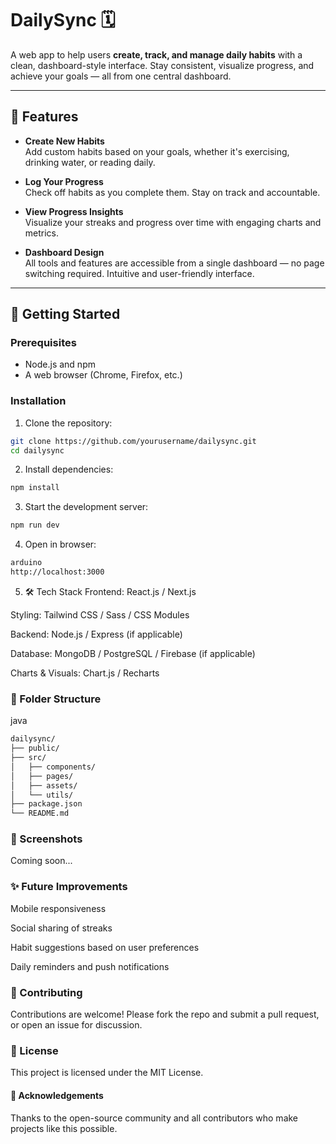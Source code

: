 # DailySync 🗓️

A web app to help users **create, track, and manage daily habits** with a clean, dashboard-style interface. Stay consistent, visualize progress, and achieve your goals — all from one central dashboard.

---

## 📌 Features

- **Create New Habits**  
  Add custom habits based on your goals, whether it's exercising, drinking water, or reading daily.

- **Log Your Progress**  
  Check off habits as you complete them. Stay on track and accountable.

- **View Progress Insights**  
  Visualize your streaks and progress over time with engaging charts and metrics.

- **Dashboard Design**  
  All tools and features are accessible from a single dashboard — no page switching required. Intuitive and user-friendly interface.

---

## 🚀 Getting Started

### Prerequisites
- Node.js and npm
- A web browser (Chrome, Firefox, etc.)

### Installation
1. Clone the repository:
```bash
git clone https://github.com/yourusername/dailysync.git
cd dailysync
```
2. Install dependencies:
```bash
npm install
```
3. Start the development server:
```bash
npm run dev
```
4. Open in browser:
```bash
arduino
http://localhost:3000
```
5. 🛠 Tech Stack
Frontend: React.js / Next.js

Styling: Tailwind CSS / Sass / CSS Modules

Backend: Node.js / Express (if applicable)

Database: MongoDB / PostgreSQL / Firebase (if applicable)

Charts & Visuals: Chart.js / Recharts

### 📁 Folder Structure
java
```bash
dailysync/
├── public/
├── src/
│   ├── components/
│   ├── pages/
│   ├── assets/
│   └── utils/
├── package.json
└── README.md
```
### 📸 Screenshots
Coming soon...

### ✨ Future Improvements
Mobile responsiveness

Social sharing of streaks

Habit suggestions based on user preferences

Daily reminders and push notifications

### 🤝 Contributing
Contributions are welcome! Please fork the repo and submit a pull request, or open an issue for discussion.

### 📜 License
This project is licensed under the MIT License.

#### 🙌 Acknowledgements
Thanks to the open-source community and all contributors who make projects like this possible.
